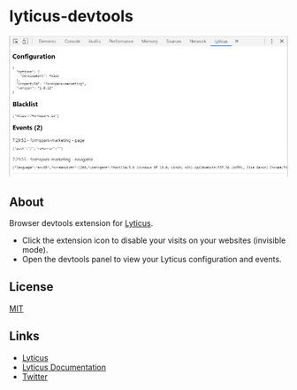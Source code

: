 #  lyticus-devtools

![Screenshot](./screenshot.png)

## About

Browser devtools extension for [Lyticus](https://www.lyticus.com?ref=lyticus-devtools-github-about).

* Click the extension icon to disable your visits on your websites (invisible mode).
* Open the devtools panel to view your Lyticus configuration and events.

## License

[MIT](http://opensource.org/licenses/MIT)

## Links

* [Lyticus](https://www.lyticus.com?ref=lyticus-devtools-links)
* [Lyticus Documentation](https://documentation.lyticus.com?ref=lyticus-devtools-links)
* [Twitter](https://twitter.com/lyticus)
